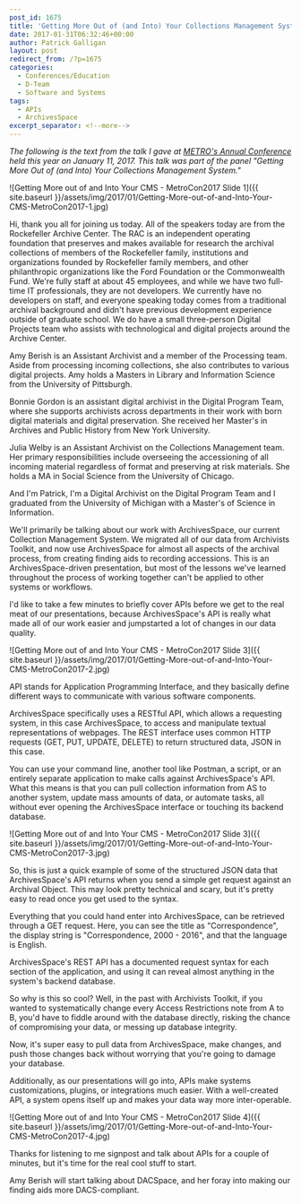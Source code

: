 ```yaml
---
post_id: 1675
title: 'Getting More Out of (and Into) Your Collections Management System: Introduction and APIs'
date: 2017-01-31T06:32:46+00:00
author: Patrick Galligan
layout: post
redirect_from: /?p=1675
categories:
  - Conferences/Education
  - D-Team
  - Software and Systems
tags:
  - APIs
  - ArchivesSpace
excerpt_separator: <!--more-->
---
```

_The following is the text from the talk I gave at [METRO's Annual Conference](http://metro.org/events/794/) held this year on January 11, 2017. This talk was part of the panel "Getting More Out of (and Into) Your Collections Management System."_

<!--more-->

![Getting More out of and Into Your CMS - MetroCon2017 Slide 1]({{ site.baseurl }}/assets/img/2017/01/Getting-More-out-of-and-Into-Your-CMS-MetroCon2017-1.jpg)

Hi, thank you all for joining us today. All of the speakers today are from the Rockefeller Archive Center. The RAC is an independent operating foundation that preserves and makes available for research the archival collections of members of the Rockefeller family, institutions and organizations founded by Rockefeller family members, and other philanthropic organizations like the Ford Foundation or the Commonwealth Fund. We're fully staff at about 45 employees, and while we have two full-time IT professionals, they are not developers. We currently have no developers on staff, and everyone speaking today comes from a traditional archival background and didn't have previous development experience outside of graduate school. We do have a small three-person Digital Projects team who assists with technological and digital projects around the Archive Center.

Amy Berish is an Assistant Archivist and a member of the Processing team. Aside from processing incoming collections, she also contributes to various digital projects. Amy holds a Masters in Library and Information Science from the University of Pittsburgh.

Bonnie Gordon is an assistant digital archivist in the Digital Program Team, where she supports archivists across departments in their work with born digital materials and digital preservation. She received her Master's in Archives and Public History from New York University.

Julia Welby is an Assistant Archivist on the Collections Management team. Her primary responsibilities include overseeing the accessioning of all incoming material regardless of format and preserving at risk materials. She holds a MA in Social Science from the University of Chicago.

And I'm Patrick, I'm a Digital Archivist on the Digital Program Team and I graduated from the University of Michigan with a Master's of Science in Information.

We'll primarily be talking about our work with ArchivesSpace, our current Collection Management System. We migrated all of our data from Archivists Toolkit, and now use ArchivesSpace for almost all aspects of the archival process, from creating finding aids to recording accessions. This is an ArchivesSpace-driven presentation, but most of the lessons we've learned throughout the process of working together can't be applied to other systems or workflows.

I'd like to take a few minutes to briefly cover APIs before we get to the real meat of our presentations, because ArchivesSpace's API is really what made all of our work easier and jumpstarted a lot of changes in our data quality.

![Getting More out of and Into Your CMS - MetroCon2017 Slide 3]({{ site.baseurl }}/assets/img/2017/01/Getting-More-out-of-and-Into-Your-CMS-MetroCon2017-2.jpg)

API stands for Application Programming Interface, and they basically define different ways to communicate with various software components.

ArchivesSpace specifically uses a RESTful API, which allows a requesting system, in this case ArchivesSpace, to access and manipulate textual representations of webpages. The REST interface uses common HTTP requests (GET, PUT, UPDATE, DELETE) to return structured data, JSON in this case.

You can use your command line, another tool like Postman, a script, or an entirely separate application to make calls against ArchivesSpace's API. What this means is that you can pull collection information from AS to another system, update mass amounts of data, or automate tasks, all without ever opening the ArchivesSpace interface or touching its backend database.

![Getting More out of and Into Your CMS - MetroCon2017 Slide 3]({{ site.baseurl }}/assets/img/2017/01/Getting-More-out-of-and-Into-Your-CMS-MetroCon2017-3.jpg)

So, this is just a quick example of some of the structured JSON data that ArchivesSpace's API returns when you send a simple get request against an Archival Object. This may look pretty technical and scary, but it's pretty easy to read once you get used to the syntax.

Everything that you could hand enter into ArchivesSpace, can be retrieved through a GET request. Here, you can see the title as "Correspondence", the display string is "Correspondence, 2000 - 2016", and that the language is English.

ArchivesSpace's REST API has a documented request syntax for each section of the application, and using it can reveal almost anything in the system's backend database.

So why is this so cool? Well, in the past with Archivists Toolkit, if you wanted to systematically change every Access Restrictions note from A to B, you'd have to fiddle around with the database directly, risking the chance of compromising your data, or messing up database integrity.

Now, it's super easy to pull data from ArchivesSpace, make changes, and push those changes back without worrying that you're going to damage your database.

Additionally, as our presentations will go into, APIs make systems customizations, plugins, or integrations much easier. With a well-created API, a system opens itself up and makes your data way more inter-operable.

![Getting More out of and Into Your CMS - MetroCon2017 Slide 4]({{ site.baseurl }}/assets/img/2017/01/Getting-More-out-of-and-Into-Your-CMS-MetroCon2017-4.jpg)

Thanks for listening to me signpost and talk about APIs for a couple of minutes, but it's time for the real cool stuff to start.

Amy Berish will start talking about DACSpace, and her foray into making our finding aids more DACS-compliant.
